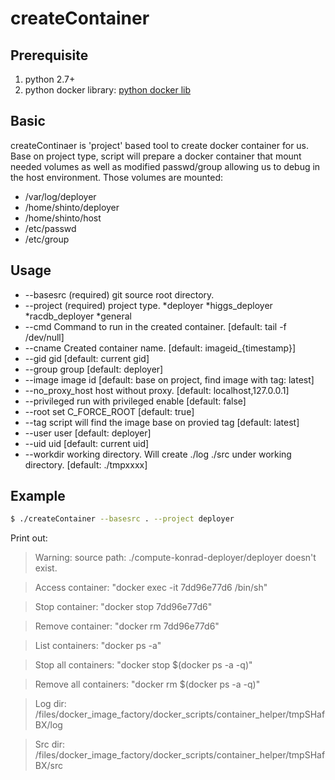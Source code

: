 # createContainer

## Prerequisite

1. python 2.7+
2. python docker library: [python docker lib]

## Basic
createContinaer is 'project' based tool to create docker container for us.
Base on project type, script will prepare a docker container that mount needed volumes as well as modified passwd/group allowing us to debug in the host environment.
Those volumes are mounted:
- /var/log/deployer
- /home/shinto/deployer
- /home/shinto/host
- /etc/passwd
- /etc/group

## Usage
- --basesrc (required) git source root directory.
- --project (required) project type.
  *deployer
  *higgs_deployer
  *racdb_deployer
  *general
- --cmd Command to run in the created container. [default: tail -f /dev/null]
- --cname Created container name. [default: imageid_{timestamp}]
- --gid gid [default: current gid]
- --group group [default: deployer]
- --image image id [default: base on project, find image with tag: latest]
- --no_proxy_host host without proxy. [default: localhost,127.0.0.1]
- --privileged run with privileged enable [default: false]
- --root set C_FORCE_ROOT [default: true]
- --tag script will find the image base on provied tag [default: latest]
- --user user [default: deployer]
- --uid uid [default: current uid]
- --workdir working directory. Will create ./log ./src under working directory.
  [default: ./tmpxxxx]


## Example
```sh
$ ./createContainer --basesrc . --project deployer
```
Print out:
>Warning: source path: ./compute-konrad-deployer/deployer doesn't exist.

>Access container: "docker exec -it 7dd96e77d6 /bin/sh"

>Stop container: "docker stop 7dd96e77d6"

>Remove container: "docker rm 7dd96e77d6"

>List containers: "docker ps -a"

>Stop all containers: "docker stop $(docker ps -a -q)"

>Remove all containers: "docker rm $(docker ps -a -q)"

>Log dir: /files/docker_image_factory/docker_scripts/container_helper/tmpSHafBX/log

>Src dir: /files/docker_image_factory/docker_scripts/container_helper/tmpSHafBX/src


[python docker lib]: <https://github.com/docker/docker-py>
